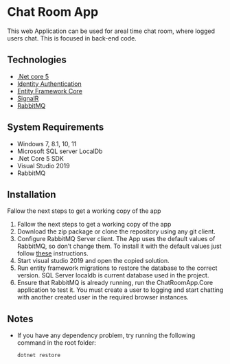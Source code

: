 # Chat Room App

This web Application can be used for areal time chat room, where logged users chat. This is focused in back-end code. 

## Technologies

* [.Net core 5](https://docs.microsoft.com/pt-br/dotnet/core/dotnet-five)
* [Identity Authentication](https://docs.microsoft.com/en-us/aspnet/core/security/authentication/identity?view=aspnetcore-5.0&tabs=visual-studio)
* [Entity Framework Core](https://docs.microsoft.com/en-us/ef/)
* [SignalR](https://github.com/SignalR/SignalR) 
* [RabbitMQ](https://www.rabbitmq.com/)

## System Requirements

* Windows 7, 8.1, 10, 11
* Microsoft SQL server LocalDb
* .Net Core 5 SDK
* Visual Studio 2019
* RabbitMQ 

## Installation

Fallow the next steps to get a working copy of the app

1. Fallow the next steps to get a working copy of the app
2. Download the zip package or clone the repository using any git client.
3. Configure RabbitMQ Server client. The App uses the default values of RabbitMQ, so don’t change them. To install it with the default values just follow [these](https://www.rabbitmq.com/download.html) instructions. 
4. Start visual studio 2019 and open the copied solution.
5. Run entity framework migrations to restore the database to the correct version. SQL Server localdb is current database used in the project.
6. Ensure that RabbitMQ is already running, run the ChatRoomApp.Core application to test it. You must create a user to logging and start chatting with another created user in the required browser instances.


## Notes

* If you have any dependency problem, try running the following command in the root folder:

  ```shell
  dotnet restore
  ```